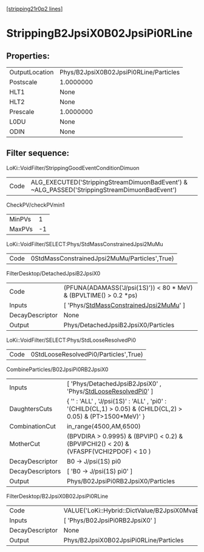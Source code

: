 [[stripping21r0p2 lines]](./stripping21r0p2-index)

# StrippingB2JpsiX0B02JpsiPi0RLine

## Properties:

|                |                                        |
|----------------|----------------------------------------|
| OutputLocation | Phys/B2JpsiX0B02JpsiPi0RLine/Particles |
| Postscale      | 1.0000000                              |
| HLT1           | None                                   |
| HLT2           | None                                   |
| Prescale       | 1.0000000                              |
| L0DU           | None                                   |
| ODIN           | None                                   |

## Filter sequence:

LoKi::VoidFilter/StrippingGoodEventConditionDimuon

|      |                                                                                              |
|------|----------------------------------------------------------------------------------------------|
| Code | ALG_EXECUTED('StrippingStreamDimuonBadEvent') & ~ALG_PASSED('StrippingStreamDimuonBadEvent') |

CheckPV/checkPVmin1

|        |     |
|--------|-----|
| MinPVs | 1   |
| MaxPVs | -1  |

LoKi::VoidFilter/SELECT:Phys/StdMassConstrainedJpsi2MuMu

|      |                                               |
|------|-----------------------------------------------|
| Code | 0StdMassConstrainedJpsi2MuMu/Particles',True) |

FilterDesktop/DetachedJpsiB2JpsiX0

|                 |                                                                                                           |
|-----------------|-----------------------------------------------------------------------------------------------------------|
| Code            | (PFUNA(ADAMASS('J/psi(1S)')) \< 80 \* MeV) & (BPVLTIME() \> 0.2 \*ps)                                     |
| Inputs          | [ 'Phys/[StdMassConstrainedJpsi2MuMu](./stripping21r0p2-commonparticles-stdmassconstrainedjpsi2mumu)' ] |
| DecayDescriptor | None                                                                                                      |
| Output          | Phys/DetachedJpsiB2JpsiX0/Particles                                                                       |

LoKi::VoidFilter/SELECT:Phys/StdLooseResolvedPi0

|      |                                       |
|------|---------------------------------------|
| Code | 0StdLooseResolvedPi0/Particles',True) |

CombineParticles/B02JpsiPi0RB2JpsiX0

|                  |                                                                                                                         |
|------------------|-------------------------------------------------------------------------------------------------------------------------|
| Inputs           | [ 'Phys/DetachedJpsiB2JpsiX0' , 'Phys/[StdLooseResolvedPi0](./stripping21r0p2-commonparticles-stdlooseresolvedpi0)' ] |
| DaughtersCuts    | { '' : 'ALL' , 'J/psi(1S)' : 'ALL' , 'pi0' : '(CHILD(CL,1) \> 0.05) & (CHILD(CL,2) \> 0.05) & (PT\>1500\*MeV)' }        |
| CombinationCut   | in_range(4500,AM,6500)                                                                                                  |
| MotherCut        | (BPVDIRA \> 0.9995) & (BPVIP() \< 0.2) & (BPVIPCHI2() \< 20) & (VFASPF(VCHI2PDOF) \< 10 )                               |
| DecayDescriptor  | B0 -\> J/psi(1S) pi0                                                                                                    |
| DecayDescriptors | [ 'B0 -\> J/psi(1S) pi0' ]                                                                                            |
| Output           | Phys/B02JpsiPi0RB2JpsiX0/Particles                                                                                      |

FilterDesktop/B2JpsiX0B02JpsiPi0RLine

|                 |                                                                |
|-----------------|----------------------------------------------------------------|
| Code            | VALUE('LoKi::Hybrid::DictValue/B2JpsiX0MvaB02JpsiPi0R')\>-0.52 |
| Inputs          | [ 'Phys/B02JpsiPi0RB2JpsiX0' ]                               |
| DecayDescriptor | None                                                           |
| Output          | Phys/B2JpsiX0B02JpsiPi0RLine/Particles                         |

